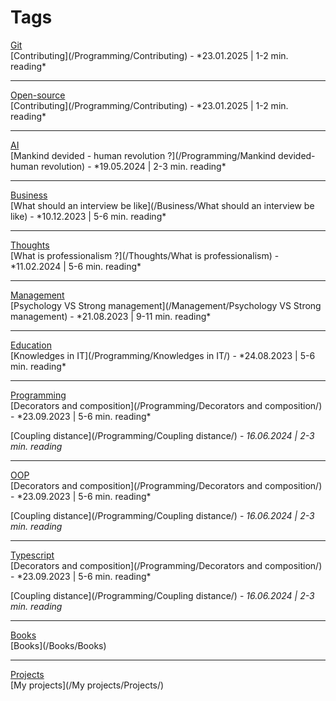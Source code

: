 # **Tags**

<link href="/stylesheets/tags.css" rel="stylesheet" type="text/css"/>
<div class="tags">
    <div class='tag'>
        <a href='#Git'>Git</a>
    </div>
</div>
[Contributing](/Programming/Contributing) - *23.01.2025 | 1-2 min. reading*

---

<link href="/stylesheets/tags.css" rel="stylesheet" type="text/css"/>
<div class="tags">
    <div class='tag'>
        <a href='#Open-source'>Open-source</a>
    </div>
</div>
[Contributing](/Programming/Contributing) - *23.01.2025 | 1-2 min. reading*

---

<link href="/stylesheets/tags.css" rel="stylesheet" type="text/css"/>
<div class="tags">
    <div class='tag'>
        <a href='#AI'>AI</a>
    </div>
</div>
[Mankind devided - human revolution ?](/Programming/Mankind devided-human revolution) - *19.05.2024 | 2-3 min. reading*

---

<link href="/stylesheets/tags.css" rel="stylesheet" type="text/css"/>
<div class="tags">
    <div class='tag'>
        <a href='#Business'>Business</a>
    </div>
</div>
[What should an interview be like](/Business/What should an interview be like) - *10.12.2023 | 5-6 min. reading*

---

<link href="/stylesheets/tags.css" rel="stylesheet" type="text/css"/>
<div class="tags">
    <div class='tag'>
        <a href="/tags#Thoughts">Thoughts</a>
    </div>
</div>
[What is professionalism ?](/Thoughts/What is professionalism) - *11.02.2024 | 5-6 min. reading*

---

<link href="/stylesheets/tags.css" rel="stylesheet" type="text/css"/>
<div class="tags">
    <div class='tag'>
        <a href='#Management'>Management</a>
    </div>
</div>
[Psychology VS Strong management](/Management/Psychology VS Strong management) - *21.08.2023 | 9-11 min. reading*

---

<div class="tags">
    <div class='tag'>
        <a href='/tags/#Education'>Education</a>
    </div>
</div>
[Knowledges in IT](/Programming/Knowledges in IT/) - *24.08.2023 | 5-6 min. reading*

---

<div class="tags">
    <div class='tag'>
        <a href='/tags/#Programming'>Programming</a>
    </div>
</div>
[Decorators and composition](/Programming/Decorators and composition/) - *23.09.2023 | 5-6 min. reading*

[Coupling distance](/Programming/Coupling distance/) - *16.06.2024 | 2-3 min. reading*

---

<div class="tags">
    <div class='tag'>
        <a href='/tags/#OOP'>OOP</a>
    </div>
</div>
[Decorators and composition](/Programming/Decorators and composition/) - *23.09.2023 | 5-6 min. reading*

[Coupling distance](/Programming/Coupling distance/) - *16.06.2024 | 2-3 min. reading*

---

<div class="tags">
    <div class='tag'>
        <a href='/tags/#Typescript'>Typescript</a>
    </div>
</div>
[Decorators and composition](/Programming/Decorators and composition/) - *23.09.2023 | 5-6 min. reading*

[Coupling distance](/Programming/Coupling distance/) - *16.06.2024 | 2-3 min. reading*

---

<div class="tags">
    <div class='tag'>
        <a href='/tags/#Books'>Books</a>
    </div>
</div>
[Books](/Books/Books)

---

<div class="tags">
    <div class='tag'>
        <a href='/tags/#Projects'>Projects</a>
    </div>
</div>
[My projects](/My projects/Projects/)
